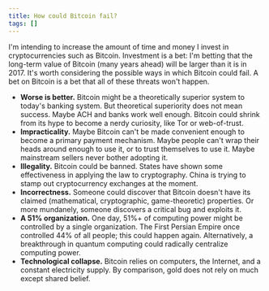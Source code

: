```yaml
---
title: How could Bitcoin fail?
tags: []
---
```


I'm intending to increase the amount of time and money I invest in cryptocurrencies such as Bitcoin.
Investment is a bet:
I'm betting that the long-term value of Bitcoin (many years ahead)
will be larger than it is in 2017.
It's worth considering the possible ways in which Bitcoin could fail.
A bet on Bitcoin is a bet that all of these threats won't happen.

* **Worse is better.**
  Bitcoin might be a theoretically superior system to today's banking system.
  But theoretical superiority does not mean success.
  Maybe ACH and banks work well enough.
  Bitcoin could shrink from its hype to become a nerdy curiosity,
  like Tor or web-of-trust.
* **Impracticality.**
  Maybe Bitcoin can't be made convenient enough to become a primary payment mechanism.
  Maybe people can't wrap their heads around enough to use it,
  or to trust themselves to use it.
  Maybe mainstream sellers never bother adopting it.
* **Illegality.**
  Bitcoin could be banned.
  States have shown some effectiveness in applying the law to cryptography.
  China is trying to stamp out cryptocurrency exchanges at the moment.
* **Incorrectness.**
  Someone could discover that
  Bitcoin doesn't have its claimed (mathematical, cryptographic, game-theoretic) properties.
  Or more mundanely, someone discovers a critical bug and exploits it.
* **A 51% organization.**
  One day, 51%+ of computing power might be controlled by a single organization.
  The First Persian Empire once controlled 44% of all people; this could happen again.
  Alternatively, a breakthrough in quantum computing
  could radically centralize computing power.
* **Technological collapse.**
  Bitcoin relies on computers, the Internet, and a constant electricity supply.
  By comparison, gold does not rely on much except shared belief.
